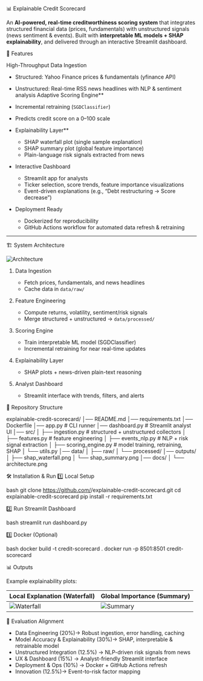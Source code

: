 


📊 Explainable Credit Scorecard

An **AI-powered, real-time creditworthiness scoring system** that integrates structured financial data (prices, fundamentals) with unstructured signals (news sentiment & events). Built with **interpretable ML models + SHAP explainability**, and delivered through an interactive Streamlit dashboard.



🚀 Features

High-Throughput Data Ingestion

  * Structured: Yahoo Finance prices & fundamentals (yfinance API)
  * Unstructured: Real-time RSS news headlines with NLP & sentiment analysis
  Adaptive Scoring Engine**

  * Incremental retraining (`SGDClassifier`)
  * Predicts credit score on a 0–100 scale
* Explainability Layer**

  * SHAP waterfall plot (single sample explanation)
  * SHAP summary plot (global feature importance)
  * Plain-language risk signals extracted from news
* Interactive Dashboard

  * Streamlit app for analysts
  * Ticker selection, score trends, feature importance visualizations
  * Event-driven explanations (e.g., “Debt restructuring → Score decrease”)
* Deployment Ready

  * Dockerized for reproducibility
  * GitHub Actions workflow for automated data refresh & retraining

---

 🏗️ System Architecture

![Architecture](docs/architecture.png)

1. Data Ingestion

   * Fetch prices, fundamentals, and news headlines
   * Cache data in `data/raw/`

2. Feature Engineering

   * Compute returns, volatility, sentiment/risk signals
   * Merge structured + unstructured → `data/processed/`

3. Scoring Engine

   * Train interpretable ML model (SGDClassifier)
   * Incremental retraining for near real-time updates

4. Explainability Layer

   * SHAP plots + news-driven plain-text reasoning
     
5. Analyst Dashboard

   * Streamlit interface with trends, filters, and alerts



📂 Repository Structure


explainable-credit-scorecard/
│── README.md
│── requirements.txt
│── Dockerfile
│── app.py                  # CLI runner
│── dashboard.py            # Streamlit analyst UI
│── src/
│   ├── ingestion.py        # structured + unstructured collectors
│   ├── features.py         # feature engineering
│   ├── events_nlp.py       # NLP + risk signal extraction
│   ├── scoring_engine.py   # model training, retraining, SHAP
│   └── utils.py
│── data/
│   ├── raw/
│   └── processed/
│── outputs/
│   ├── shap_waterfall.png
│   └── shap_summary.png
│── docs/
│   └── architecture.png


🛠️ Installation & Run
1️⃣ Local Setup

bash
git clone https://github.com/<your-username>/explainable-credit-scorecard.git
cd explainable-credit-scorecard
pip install -r requirements.txt


 2️⃣ Run Streamlit Dashboard

bash
streamlit run dashboard.py


3️⃣ Docker (Optional)

bash
docker build -t credit-scorecard .
docker run -p 8501:8501 credit-scorecard




📊 Outputs

Example explainability plots:

| Local Explanation (Waterfall)            | Global Importance (Summary)          |
| ---------------------------------------- | ------------------------------------ |
| ![Waterfall](outputs/shap_waterfall.png) | ![Summary](outputs/shap_summary.png) |


 🎯 Evaluation Alignment

* Data Engineering (20%)→ Robust ingestion, error handling, caching
* Model Accuracy & Explainability (30%)→ SHAP, interpretable & retrainable model
* Unstructured Integration (12.5%) → NLP-driven risk signals from news
* UX & Dashboard (15%) → Analyst-friendly Streamlit interface
* Deployment & Ops (10%) → Docker + GitHub Actions refresh
* Innovation (12.5%)→ Event-to-risk factor mapping





